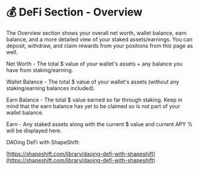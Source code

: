 # 💰 DeFi Section - Overview

The Overview section shows your overall net worth, wallet balance, earn balance, and a more detailed view of your staked assets/earnings. You can deposit, withdraw, and claim rewards from your positions from this page as well.&#x20;

Net Worth - The total $ value of your wallet's assets + any balance you have from staking/earning.

Wallet Balance - The total $ value of your wallet's assets (without any staking/earning balances included).

Earn Balance - The total $ value earned so far through staking. Keep in mind that the earn balance has yet to be claimed so is not part of your wallet balance.

Earn - Any staked assets along with the current $ value and current APY % will be displayed here.



DAOing DeFi with ShapeShift:

[https://shapeshift.com/library/daoing-defi-with-shapeshift](https://shapeshift.com/library/daoing-defi-with-shapeshift)
